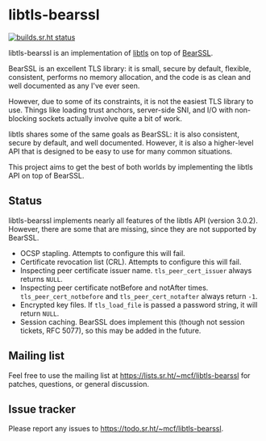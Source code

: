 # libtls-bearssl

[![builds.sr.ht status](https://builds.sr.ht/~mcf/libtls-bearssl.svg)](https://builds.sr.ht/~mcf/libtls-bearssl)

libtls-bearssl is an implementation of [libtls] on top of [BearSSL].

BearSSL is an excellent TLS library: it is small, secure by default,
flexible, consistent, performs no memory allocation, and the code
is as clean and well documented as any I've ever seen.

However, due to some of its constraints, it is not the easiest TLS
library to use. Things like loading trust anchors, server-side SNI,
and I/O with non-blocking sockets actually involve quite a bit of
work.

libtls shares some of the same goals as BearSSL: it is also consistent,
secure by default, and well documented. However, it is also a
higher-level API that is designed to be easy to use for many common
situations.

This project aims to get the best of both worlds by implementing
the libtls API on top of BearSSL.

## Status

libtls-bearssl implements nearly all features of the libtls API
(version 3.0.2).  However, there are some that are missing, since
they are not supported by BearSSL.

- OCSP stapling. Attempts to configure this will fail.
- Certificate revocation list (CRL). Attempts to configure this
  will fail.
- Inspecting peer certificate issuer name. `tls_peer_cert_issuer`
  always returns `NULL`.
- Inspecting peer certificate notBefore and notAfter times.
  `tls_peer_cert_notbefore` and `tls_peer_cert_notafter` always
  return `-1`.
- Encrypted key files. If `tls_load_file` is passed a password
  string, it will return `NULL`.
- Session caching. BearSSL does implement this (though not session
  tickets, RFC 5077), so this may be added in the future.

## Mailing list

Feel free to use the mailing list at
https://lists.sr.ht/~mcf/libtls-bearssl for patches, questions, or
general discussion.

## Issue tracker

Please report any issues to https://todo.sr.ht/~mcf/libtls-bearssl.

[libtls]: http://man.openbsd.org/tls_init
[BearSSL]: https://bearssl.org/
